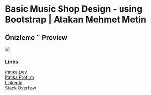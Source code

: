 # Basic Music Shop Design - using Bootstrap | Atakan Mehmet Metin 
## Önizleme ¨ Preview
![](https://github.com/atakanmehmetm/patika-BOOTSTRAP-musicshop/blob/main/assets/preview.jpg)
### Links
[Patika.Dev](www.patika.dev)  
[Patika Profilim](https://app.patika.dev/sprucer)  
[LinkedIn](https://www.linkedin.com/in/atakan-mehmet-metin-82b4031b4/)  
[Stack Overflow](https://stackoverflow.com/users/19574810/atakan-mehmet-metin)  

